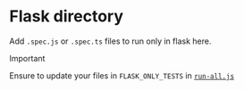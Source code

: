 # Flask directory
Add `.spec.js` or `.spec.ts` files to run only in flask here.

> [!IMPORTANT]
> Ensure to update your files in `FLASK_ONLY_TESTS` in
> [`run-all.js`](https://github.com/MetaMask/metamask-extension/blob/main/test/e2e/run-all.js)
